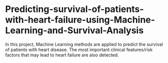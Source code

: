 # Predicting-survival-of-patients-with-heart-failure-using-Machine-Learning-and-Survival-Analysis
In this project, Machine Learning methods are applied to predict the survival of patients with heart disease. The most important clinical features/risk factors that may lead to heart failure are also detected.
